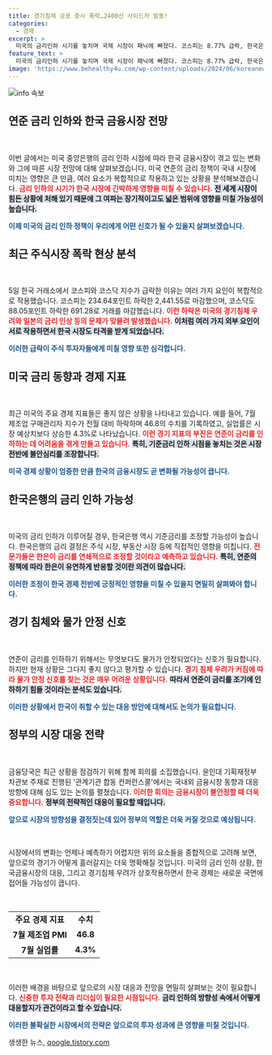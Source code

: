 ```yaml
---
title: 경기침체 공포 증시 폭락…2400선 사이드카 발동!
categories:
  - 경제
excerpt: >
  미국의 금리인하 시기를 놓치며 국제 시장이 패닉에 빠졌다. 코스피는 8.77% 급락, 한국은행은 연쇄적인 금리 조정을 전망. 경기침체 우려 속, 대규모 금리 인하가 예고된다!
feature_text: >
  미국의 금리인하 시기를 놓치며 국제 시장이 패닉에 빠졌다. 코스피는 8.77% 급락, 한국은행은 연쇄적인 금리 조정을 전망. 경기침체 우려 속, 대규모 금리 인하가 예고된다!
image: 'https://www.behealthy4u.com/wp-content/uploads/2024/06/koreanews.jpg'
---
```


<p><img src="https://www.behealthy4u.com/wp-content/uploads/2024/06/koreanews.jpg" alt="info 속보" /></p>

<h2 data-ke-size="size26">연준 금리 인하와 한국 금융시장 전망</h2>

<p data-ke-size="size16">&nbsp;</p>

<p>이번 글에서는 미국 중앙은행의 금리 인하 시점에 따라 한국 금융시장이 겪고 있는 변화와 그에 따른 시장 전망에 대해 살펴보겠습니다. 미국 연준의 금리 정책이 국내 시장에 미치는 영향은 큰 만큼, 여러 요소가 복합적으로 작용하고 있는 상황을 분석해보겠습니다. <b><span style="color: #ee2323;">금리 인하의 시기가 한국 시장에 긴박하게 영향을 미칠 수 있습니다.</span></b> <b><span style="background-color: #21538527;">전 세계 시장이 힘든 상황에 처해 있기 때문에 그 여파는 장기적이고도 넓은 범위에 영향을 미칠 가능성이 높습니다.</span></b> </p>

<p><b><span style="color: #1a5490;">이제 미국의 금리 인하 정책이 우리에게 어떤 신호가 될 수 있을지 살펴보겠습니다.</span></b></p>

<h2 data-ke-size="size26">최근 주식시장 폭락 현상 분석</h2>

<p data-ke-size="size16">&nbsp;</p>

<p>5일 한국 거래소에서 코스피와 코스닥 지수가 급락한 이유는 여러 가지 요인이 복합적으로 작용했습니다. 코스피는 234.64포인트 하락한 2,441.55로 마감했으며, 코스닥도 88.05포인트 하락한 691.28로 거래를 마감했습니다. <b><span style="color: #ee2323;">이런 하락은 미국의 경기침체 우려와 일본의 금리 인상 등의 문제가 맞물려 발생했습니다.</span></b> <b><span style="background-color: #21538527;">이처럼 여러 가지 외부 요인이 서로 작용하면서 한국 시장도 타격을 받게 되었습니다.</span></b> </p>

<p><b><span style="color: #1a5490;">이러한 급락이 주식 투자자들에게 미칠 영향 또한 심각합니다.</span></b></p>

<h2 data-ke-size="size26">미국 금리 동향과 경제 지표</h2>

<p data-ke-size="size16">&nbsp;</p>

<p>최근 미국의 주요 경제 지표들은 좋지 않은 상황을 나타내고 있습니다. 예를 들어, 7월 제조업 구매관리자 지수가 전월 대비 하락하며 46.8의 수치를 기록하였고, 실업률은 시장 예상치보다 상승한 4.3%로 나타났습니다. <b><span style="color: #ee2323;">이런 경기 지표의 부진은 연준이 금리를 인하하는 데 어려움을 겪게 만들고 있습니다.</span></b> <b><span style="background-color: #21538527;">특히, 기준금리 인하 시점을 놓치는 것은 시장 전반에 불안심리를 조장합니다.</span></b> </p>

<p><b><span style="color: #1a5490;">미국 경제 상황이 엄중한 만큼 한국의 금융시장도 곧 변화될 가능성이 큽니다.</span></b></p>

<h2 data-ke-size="size26">한국은행의 금리 인하 가능성</h2>

<p data-ke-size="size16">&nbsp;</p>

<p>미국의 금리 인하가 이루어질 경우, 한국은행 역시 기준금리를 조정할 가능성이 높습니다. 한국은행의 금리 결정은 주식 시장, 부동산 시장 등에 직접적인 영향을 미칩니다. <b><span style="color: #ee2323;">전문가들은 한은이 금리를 연쇄적으로 조정할 것이라고 예측하고 있습니다.</span></b> <b><span style="background-color: #21538527;">특히, 연준의 정책에 따라 한은이 유연하게 반응할 것이란 의견이 많습니다.</span></b> </p>

<p><b><span style="color: #1a5490;">이러한 조정이 한국 경제 전반에 긍정적인 영향을 미칠 수 있을지 면밀히 살펴봐야 합니다.</span></b></p>

<h2 data-ke-size="size26">경기 침체와 물가 안정 신호</h2>

<p data-ke-size="size16">&nbsp;</p>

<p>연준이 금리를 인하하기 위해서는 무엇보다도 물가가 안정되었다는 신호가 필요합니다. 하지만 현재 상황은 그다지 좋지 않다고 평가할 수 있습니다. <b><span style="color: #ee2323;">경기 침체 우려가 커짐에 따라 물가 안정 신호를 찾는 것은 매우 어려운 상황입니다.</span></b> <b><span style="background-color: #21538527;">따라서 연준이 금리를 조기에 인하하기 힘들 것이라는 분석도 있습니다.</span></b> </p>

<p><b><span style="color: #1a5490;">이러한 상황에서 한국이 취할 수 있는 대응 방안에 대해서도 논의가 필요합니다.</span></b></p>

<h2 data-ke-size="size26">정부의 시장 대응 전략</h2>

<p data-ke-size="size16">&nbsp;</p>

<p>금융당국은 최근 상황을 점검하기 위해 함께 회의를 소집했습니다. 윤인대 기획재정부 차관보 주재로 진행된 '관계기관 합동 컨퍼런스콜'에서는 국내외 금융시장 동향과 대응 방향에 대해 심도 있는 논의를 펼쳤습니다. <b><span style="color: #ee2323;">이러한 회의는 금융시장이 불안정할 때 더욱 중요합니다.</span></b> <b><span style="background-color: #21538527;">정부의 전략적인 대응이 필요할 때입니다.</span></b> </p>

<p><b><span style="color: #1a5490;">앞으로 시장의 방향성을 결정짓는데 있어 정부의 역할은 더욱 커질 것으로 예상됩니다.</span></b></p>

<p data-ke-size="size16">&nbsp;</p>

<p>시장에서의 변화는 언제나 예측하기 어렵지만 위의 요소들을 종합적으로 고려해 보면, 앞으로의 경기가 어떻게 흘러갈지는 더욱 명확해질 것입니다. 미국의 금리 인하 상황, 한국금융시장의 대응, 그리고 경기침체 우려가 상호작용하면서 한국 경제는 새로운 국면에 접어들 가능성이 큽니다. </p>

<p data-ke-size="size16">&nbsp;</p>

<table style="width: 100%; border-spacing: 0; border-collapse: collapse;">
  <tr>
    <td style="text-align: center; height: 17px;"><b>주요 경제 지표</b></td>
    <td style="text-align: center; height: 17px;"><b>수치</b></td>
  </tr>
  <tr>
    <td style="text-align: center; height: 17px;"><b>7월 제조업 PMI</b></td>
    <td style="text-align: center; height: 17px;"><b>46.8</b></td>
  </tr>
  <tr>
    <td style="text-align: center; height: 17px;"><b>7월 실업률</b></td>
    <td style="text-align: center; height: 17px;"><b>4.3%</b></td>
  </tr>
</table>

<p data-ke-size="size16">&nbsp;</p> 

<p>이러한 배경을 바탕으로 앞으로의 시장 대응과 전망을 면밀히 살펴보는 것이 필요합니다. <b><span style="color: #ee2323;">신중한 투자 전략과 리더십이 필요한 시점입니다.</span></b> <b><span style="background-color: #21538527;">금리 인하의 방향성 속에서 어떻게 대응할지가 관건이라고 할 수 있습니다.</span></b> </p>

<p><b><span style="color: #1a5490;">이러한 불확실한 시장에서의 전략은 앞으로의 투자 성과에 큰 영향을 미칠 것입니다.</span></b></p>
생생한 뉴스, <a href="https://qoogle.tistory.com" rel="dofollow">qoogle.tistory.com</a>


